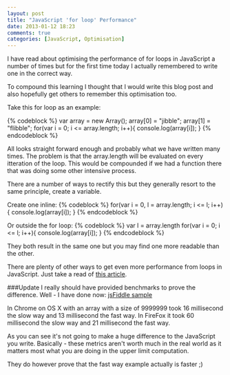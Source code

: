 ```yaml
---
layout: post
title: "JavaScript 'for loop' Performance"
date: 2013-01-12 18:23
comments: true
categories: [JavaScript, Optimisation]
---
```

I have read about optimising the performance of for loops in JavaScript a number of times but for the first time today I actually remembered to write one in the correct way. 

To compound this learning I thought that I would write this blog post and also hopefully get others to remember this optimisation too.

Take this for loop as an example:

{% codeblock %}
var array = new Array();
array[0] = "jibble";
array[1] = "flibble";
for(var i = 0; i <= array.length; i++){
	console.log(array[i]);
}
{% endcodeblock %}

All looks straight forward enough and probably what we have written many times. The problem is that the array.length will be evaluated on every itteration of the loop. This would be compounded if we had a function there that was doing some other intensive process.

There are a number of ways to rectify this but they generally resort to the same principle, create a variable.

Create one inline:
{% codeblock %}
for(var i = 0, l = array.length; i <= l; i++){
	console.log(array[i]);
}
{% endcodeblock %}

Or outside the for loop:
{% codeblock %}
var l = array.length
for(var i = 0; i <= l; i++){
	console.log(array[i]);
}
{% endcodeblock %}

They both result in the same one but you may find one more readable than the other.

There are plenty of other ways to get even more performance from loops in JavaScript. Just take a read of [this article](https://blogs.oracle.com/greimer/entry/best_way_to_code_a).

###Update
I really should have provided benchmarks to prove the difference. Well - I have done now:
[jsFiddle sample](http://jsfiddle.net/B8Rer/7/)

In Chrome on OS X with an array with a size of 9999999 took 16 millisecond the slow way and 13 millisecond the fast way. In FireFox it took 60 millisecond the slow way and 21 millisecond the fast way.

As you can see it's not going to make a huge difference to the JavaScript you write. Basically - these metrics aren't worth much in the real world as it matters most what you are doing in the upper limit computation. 

They do however prove that the fast way example actually is faster ;)

